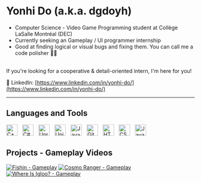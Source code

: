 # Yonhi Do (a.k.a. dgdoyh)

- Computer Science - Video Game Programming student at Collège LaSalle Montréal (DEC) <br />
- Currently seeking an Gameplay / UI programmer internship <br />
- Good at finding logical or visual bugs and fixing them. You can call me a code polisher 🧑‍🔧 <br />
<br />
If you're looking for a cooperative & detail-oriented intern, I'm here for you! <br />

📩 LinkedIn: [https://www.linkedin.com/in/yonhi-do/](https://www.linkedin.com/in/yonhi-do/)

---

## Languages and Tools

<img align="left" alt="C++" width="30px" style="padding-right:10px;" src="https://cdn.jsdelivr.net/gh/devicons/devicon@latest/icons/cplusplus/cplusplus-original.svg" />
<img align="left" alt="C#" width="30px" style="padding-right:10px;" src="https://cdn.jsdelivr.net/gh/devicons/devicon@latest/icons/csharp/csharp-original.svg" />
<img align="left" alt="Unreal" width="30px" style="padding-right:10px;" src="https://cdn.jsdelivr.net/gh/devicons/devicon@latest/icons/unrealengine/unrealengine-original.svg" />
<img align="left" alt="Unity" width="30px" style="padding-right:10px;" src="https://cdn.jsdelivr.net/gh/devicons/devicon@latest/icons/unity/unity-original.svg" />          
<img align="left" alt="Java" width="30px" style="padding-right:10px;" src="https://cdn.jsdelivr.net/gh/devicons/devicon/icons/java/java-original.svg"/>
<img align="left" alt="Git" width="30px" style="padding-right:10px;" src="https://cdn.jsdelivr.net/gh/devicons/devicon/icons/git/git-original.svg" />
<img align="left" alt="HTML" width="30px" style="padding-right:10px;" src="https://cdn.jsdelivr.net/gh/devicons/devicon/icons/html5/html5-plain.svg" />
<img align="left" alt="CSS" width="30px" style="padding-right:10px;" src="https://cdn.jsdelivr.net/gh/devicons/devicon/icons/css3/css3-plain.svg" />
<img align="left" alt="JavaScript" width="30px" style="padding-right:10px;" src="https://cdn.jsdelivr.net/gh/devicons/devicon/icons/javascript/javascript-plain.svg" />

<br />
<br />

## Projects - Gameplay Videos

[![Fishin - Gameplay](https://ytcards.demolab.com/?id=Mv7gfqVRNNs&title=Fishin+-+Gameplay&lang=en&timestamp=1733547600&background_color=%230d1117&title_color=%23ffffff&stats_color=%23dedede&max_title_lines=1&width=250&border_radius=5&duration=172 "Fishin - Gameplay")](https://www.youtube.com/watch?v=Mv7gfqVRNNs)
[![Cosmo Ranger - Gameplay](https://ytcards.demolab.com/?id=1jJAs72NPn4&title=Cosmo+Ranger+-+Gameplay&lang=en&timestamp=1734066000&background_color=%230d1117&title_color=%23ffffff&stats_color=%23dedede&max_title_lines=1&width=250&border_radius=5&duration=177 "Cosmo Ranger - Gameplay")](https://youtu.be/1jJAs72NPn4?si=MMH90hk0EQx3Eu0W)
[![Where Is Igloo? - Gameplay](https://ytcards.demolab.com/?id=ZxOaRR7jKgA&title=Where+Is+My+Igloo?+-+Gameplay&lang=en&timestamp=1734492900&background_color=%230d1117&title_color=%23ffffff&stats_color=%23dedede&max_title_lines=1&width=250&border_radius=5&duration=52 "Where Is Igloo? - Gameplay")](https://www.youtube.com/watch?v=ZxOaRR7jKgA)
